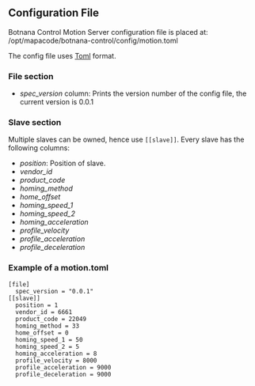 ## Configuration File

Botnana Control Motion Server configuration file is placed at: 
/opt/mapacode/botnana-control/config/motion.toml

The config file uses [Toml](https://github.com/toml-lang/toml) format.

### File section

* _spec_version_ column: Prints the version number of the config file, 
the current version is 0.0.1

### Slave section

Multiple slaves can be owned, hence use `[[slave]]`. Every slave has the following columns:

* _position_: Position of slave.
* _vendor_id_
* _product_code_
* _homing_method_
* _home_offset_
* _homing_speed_1_
* _homing_speed_2_
* _homing_acceleration_
* _profile_velocity_
* _profile_acceleration_
* _profile_deceleration_

### Example of a motion.toml

    [file]
      spec_version = "0.0.1"
    [[slave]]
      position = 1
      vendor_id = 6661
      product_code = 22049
      homing_method = 33
      home_offset = 0
      homing_speed_1 = 50
      homing_speed_2 = 5
      homing_acceleration = 8
      profile_velocity = 8000
      profile_acceleration = 9000
      profile_deceleration = 9000
